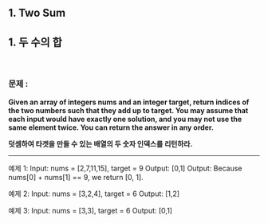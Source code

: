 ## 1. Two Sum
## 1. 두 수의 합

<br>

### 문제 : 

**Given an array of integers nums and an integer target, return indices of the two numbers such that they add up to target. You may assume that each input would have exactly one solution, and you may not use the same element twice. You can return the answer in any order.**

**덧셈하여 타겟을  만들 수 있는 배열의 두 숫자 인덱스를 리턴하라.**

--------------------------------------

예제 1:
Input: nums = [2,7,11,15], target = 9
Output: [0,1]
Output: Because nums[0] + nums[1] == 9, we return [0, 1].

예제 2:
Input: nums = [3,2,4], target = 6
Output: [1,2]

예제 3:
Input: nums = [3,3], target = 6
Output: [0,1]